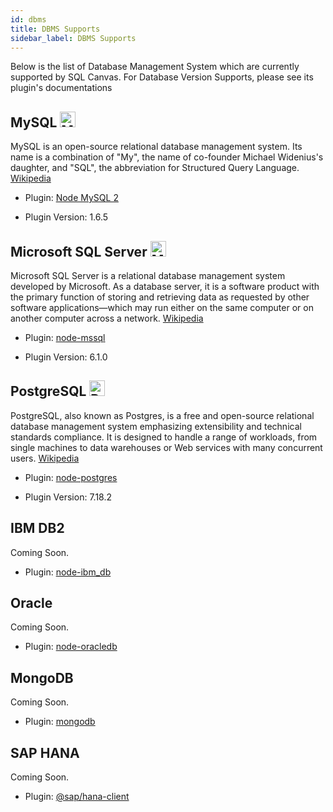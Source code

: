 ```yaml
---
id: dbms
title: DBMS Supports
sidebar_label: DBMS Supports
---
```


Below is the list of Database Management System which are currently supported by SQL Canvas. For Database Version Supports, please see its plugin's documentations


## MySQL <img height="25" alt="MySQL Logo" src="/img/icons/mysql.svg"/>

MySQL is an open-source relational database management system. Its name is a combination of "My", the name of co-founder Michael Widenius's daughter, and "SQL", the abbreviation for Structured Query Language. [Wikipedia](https://en.wikipedia.org/wiki/MySQL)

* Plugin: [Node MySQL 2](https://www.npmjs.com/package/mysql2)

* Plugin Version: 1.6.5

## Microsoft SQL Server <img height="25" alt="MS SQL Logo" src="/img/icons/mssql.png"/>

Microsoft SQL Server is a relational database management system developed by Microsoft. As a database server, it is a software product with the primary function of storing and retrieving data as requested by other software applications—which may run either on the same computer or on another computer across a network. [Wikipedia](https://en.wikipedia.org/wiki/Microsoft_SQL_Server)

* Plugin: [node-mssql](https://www.npmjs.com/package/mssql)

* Plugin Version: 6.1.0

## PostgreSQL <img height="25" alt="Postgre Logo" src="/img/icons/postgre.png"/>

PostgreSQL, also known as Postgres, is a free and open-source relational database management system emphasizing extensibility and technical standards compliance. It is designed to handle a range of workloads, from single machines to data warehouses or Web services with many concurrent users. [Wikipedia](https://en.wikipedia.org/wiki/PostgreSQL)

* Plugin: [node-postgres](https://www.npmjs.com/package/pg)

* Plugin Version: 7.18.2

## IBM DB2

Coming Soon.

* Plugin: [node-ibm_db](https://www.npmjs.com/package/ibm_db)

## Oracle 

Coming Soon.

* Plugin: [node-oracledb](https://www.npmjs.com/package/oracledb)

## MongoDB

Coming Soon.

* Plugin: [mongodb](https://www.npmjs.com/package/mongodb)

## SAP HANA

Coming Soon.

* Plugin: [@sap/hana-client](https://www.npmjs.com/package/@sap/hana-client)